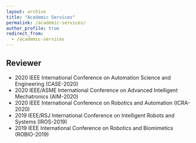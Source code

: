 ```yaml
---
layout: archive
title: "Academic Services"
permalink: /academic-services/
author_profile: true
redirect_from:
  - /academic-services
---
```




## Reviewer

* 2020 IEEE International Conference on Automation Science and Engineering (CASE-2020)
* 2020 IEEE/ASME International Conference on Advanced Intelligent Mechatronics (AIM-2020)
* 2020 IEEE International Conference on Robotics and Automation (ICRA-2020)
* 2019 IEEE/RSJ International Conference on Intelligent Robots and Systems (IROS-2019)
* 2019 IEEE International Conference on Robotics and Biomimetics (ROBIO-2019)

